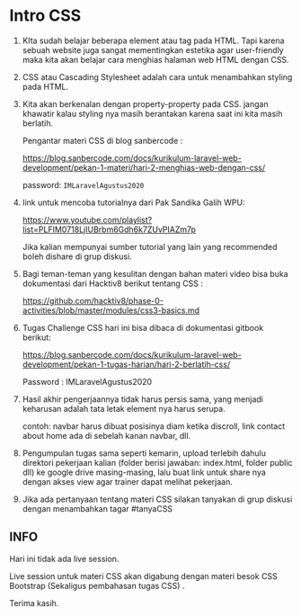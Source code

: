# Intro CSS

1. KIta sudah belajar beberapa element atau tag pada HTML. Tapi karena sebuah website juga sangat mementingkan estetika agar user-friendly maka kita akan belajar cara menghias halaman web HTML dengan CSS.

2. CSS atau Cascading Stylesheet adalah cara untuk menambahkan styling pada HTML.

3. Kita akan berkenalan dengan property-property pada CSS. jangan khawatir kalau styling nya masih berantakan karena saat ini kita masih berlatih.
   
   Pengantar materi CSS di blog sanbercode : 
   
   https://blog.sanbercode.com/docs/kurikulum-laravel-web-development/pekan-1-materi/hari-2-menghias-web-dengan-css/
   
   password: `IMLaravelAgustus2020`

4. link untuk mencoba tutorialnya dari Pak Sandika Galih WPU:
   
   https://www.youtube.com/playlist?list=PLFIM0718LjIUBrbm6Gdh6k7ZUvPIAZm7p
    
    Jika kalian mempunyai sumber tutorial yang lain yang recommended boleh dishare di grup diskusi.

5. Bagi teman-teman yang kesulitan dengan bahan materi video bisa buka dokumentasi dari Hacktiv8 berikut tentang CSS : 
   
   https://github.com/hacktiv8/phase-0-activities/blob/master/modules/css3-basics.md

6. Tugas Challenge CSS hari ini bisa dibaca di dokumentasi gitbook berikut:
   
   https://blog.sanbercode.com/docs/kurikulum-laravel-web-development/pekan-1-tugas-harian/hari-2-berlatih-css/
   
   Password : IMLaravelAgustus2020

7. Hasil akhir pengerjaannya tidak harus persis sama, yang menjadi keharusan adalah tata letak element nya harus serupa. 
   
   contoh:  navbar harus dibuat posisinya diam ketika discroll, link contact about home ada di sebelah kanan navbar, dll.

8. Pengumpulan tugas sama seperti kemarin, upload terlebih dahulu direktori pekerjaan kalian (folder berisi jawaban: index.html, folder public dll) ke google drive masing-masing, lalu buat link untuk share nya dengan akses view agar trainer dapat melihat pekerjaan.

9. Jika ada pertanyaan tentang materi CSS silakan tanyakan di grup diskusi dengan menambahkan tagar #tanyaCSS


## INFO

Hari ini tidak ada live session.

Live session untuk materi CSS akan digabung dengan materi besok CSS Bootstrap (Sekaligus pembahasan tugas CSS) . 

Terima kasih.